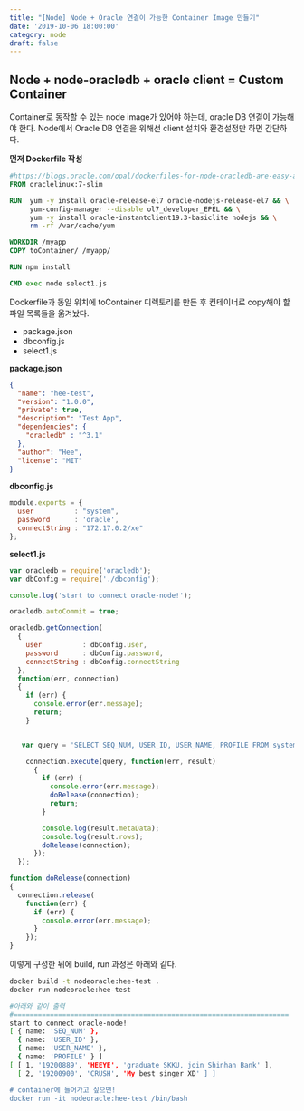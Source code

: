 ```yaml
---
title: "[Node] Node + Oracle 연결이 가능한 Container Image 만들기"
date: '2019-10-06 18:00:00'
category: node
draft: false
---
```


## Node + node-oracledb + oracle client = Custom Container

Container로 동작할 수 있는 node image가 있어야 하는데, oracle DB 연결이 가능해야 한다.
Node에서 Oracle DB 연결을 위해선 client 설치와 환경설정만 하면 간단하다.

**먼저 Dockerfile 작성**
```Dockerfile
#https://blogs.oracle.com/opal/dockerfiles-for-node-oracledb-are-easy-and-simple 참고
FROM oraclelinux:7-slim

RUN  yum -y install oracle-release-el7 oracle-nodejs-release-el7 && \
     yum-config-manager --disable ol7_developer_EPEL && \
     yum -y install oracle-instantclient19.3-basiclite nodejs && \
     rm -rf /var/cache/yum

WORKDIR /myapp
COPY toContainer/ /myapp/

RUN npm install

CMD exec node select1.js
```

Dockerfile과 동일 위치에 toContainer 디렉토리를 만든 후 컨테이너로 copy해야 할 파일 목록들을 옮겨놨다.
- package.json
- dbconfig.js
- select1.js

**package.json**
```json
{
  "name": "hee-test",
  "version": "1.0.0",
  "private": true,
  "description": "Test App",
  "dependencies": {
    "oracledb" : "^3.1"
  },
  "author": "Hee",
  "license": "MIT"
}
```
**dbconfig.js**
```js
module.exports = {
  user          : "system",
  password      : 'oracle',
  connectString : "172.17.0.2/xe"
};
```
**select1.js**
```js
var oracledb = require('oracledb');
var dbConfig = require('./dbconfig');

console.log('start to connect oracle-node!');

oracledb.autoCommit = true;

oracledb.getConnection(
  {
    user          : dbConfig.user,
    password      : dbConfig.password,
    connectString : dbConfig.connectString
  },
  function(err, connection)
  {
    if (err) {
      console.error(err.message);
      return;
    }


   var query = 'SELECT SEQ_NUM, USER_ID, USER_NAME, PROFILE FROM system.SHBEMP';

    connection.execute(query, function(err, result)
      {
        if (err) {
          console.error(err.message);
          doRelease(connection);
          return;
        }

        console.log(result.metaData);
        console.log(result.rows);
        doRelease(connection);
      });
  });

function doRelease(connection)
{
  connection.release(
    function(err) {
      if (err) {
        console.error(err.message);
      }
    });
}
```

이렇게 구성한 뒤에 build, run 과정은 아래와 같다.

```sh
docker build -t nodeoracle:hee-test .
docker run nodeoracle:hee-test

#아래와 같이 출력
#====================================================================
start to connect oracle-node!
[ { name: 'SEQ_NUM' },
  { name: 'USER_ID' },
  { name: 'USER_NAME' },
  { name: 'PROFILE' } ]
[ [ 1, '19200889', 'HEEYE', 'graduate SKKU, join Shinhan Bank' ],
  [ 2, '19200900', 'CRUSH', 'My best singer XD' ] ]

# container에 들어가고 싶으면!
docker run -it nodeoracle:hee-test /bin/bash
```
